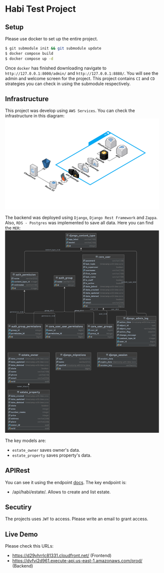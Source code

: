 # Habi Test Project

## Setup

Please use docker to set up the entire project.

```sh
$ git submodule init && git submodule update
$ docker compose build
$ docker compose up -d
```

Once `docker` has finished downloading navigate to `http://127.0.0.1:8000/admin/` and `http://127.0.0.1:8888/`.
You will see the admin and welcome screen for the project. This project contains `CI` and `CD` strategies you can check
in using the submodule respectively.

## Infrastructure

This project was develop using `AWS Services`. You can check the infrastructure in this diagram:
![infraestructure](resources/habi_infrastructure.png)

The backend was deployed using `Django`, `Django Rest Framework` and `Zappa`. Also, `RDS - Postgres` was implemented to
save all data. Here you can find the `MER`:
![MER](resources/habi_mer.png)

The key models are: 
- `estate_owner` saves owner's data.
- `estate_property` saves property's data.

## APIRest

You can see it using the endpoint [docs](https://dvfvi2d961.execute-api.us-east-1.amazonaws.com/prod/docs). The key 
endpoint is:

- /api/habi/estate/. Allows to create and list estate.

## Secutiry

The projects uses `JWT` to access. Please write an email to grant access.

## Live Demo

Please check this URLs:

- https://d29vhrrlc81331.cloudfront.net/ (Frontend)
- https://dvfvi2d961.execute-api.us-east-1.amazonaws.com/prod/ (Backend)